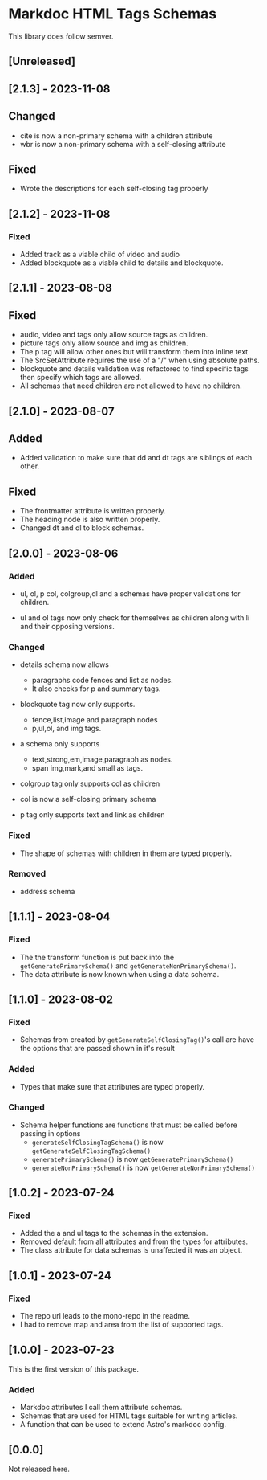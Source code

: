 <!-- markdownlint-disable-file MD024 -->  
<!-- 

Types of changes

- Added for new features.
- Changed for changes in existing functionality.
- Deprecated for soon-to-be removed features.
- Removed for now removed features.
- Fixed for any bug fixes.
- Security in case of vulnerabilities.

-->

# Markdoc HTML Tags Schemas

This library does follow semver.

## [Unreleased]

## [2.1.3] - 2023-11-08

## Changed

- cite is now a non-primary schema with a children attribute
- wbr is now a non-primary schema with a self-closing attribute

## Fixed

- Wrote the descriptions for each self-closing tag properly

## [2.1.2] - 2023-11-08

### Fixed

- Added track as a viable child of video and audio
- Added blockquote as a viable child to details and blockquote.

## [2.1.1] - 2023-08-08

## Fixed

- audio, video and tags only allow source tags as children.
- picture tags only allow source and img as children.
- The p tag will allow other ones but will transform them into inline text
- The SrcSetAttribute requires the use of a "/" when using absolute paths.
- blockquote and details validation was refactored to find specific tags then specify which tags are allowed.
- All schemas that need children are not allowed to have no children.

## [2.1.0] - 2023-08-07

## Added

- Added validation to make sure that dd and dt tags are siblings of each other.

## Fixed

- The frontmatter attribute is written properly.
- The heading node is also written properly.
- Changed dt and dl to block schemas.

## [2.0.0] - 2023-08-06

### Added

- ul, ol, p col, colgroup,dl and a schemas have proper validations for children.

- ul and ol tags now only check for themselves as children along with li and their opposing versions.

### Changed

- details schema now allows
  - paragraphs code fences and list as nodes.
  - It also checks for p and summary tags.

- blockquote tag now only supports.
  - fence,list,image and paragraph nodes
  - p,ul,ol, and img tags.

- a schema only supports
  - text,strong,em,image,paragraph as nodes.
  - span img,mark,and small as tags.

- colgroup tag only supports col as children
- col is now a self-closing primary schema
- p tag only supports text and link as children

### Fixed

- The shape of schemas with children in them are typed properly.

### Removed
  
- address schema

## [1.1.1] - 2023-08-04

### Fixed

- The the transform function is put back into the `getGeneratePrimarySchema()` and `getGenerateNonPrimarySchema()`.
- The data attribute is now known when using a data schema.

## [1.1.0] - 2023-08-02

### Fixed

- Schemas from created by `getGenerateSelfClosingTag()`'s call are have the options that are
passed shown in it's result

### Added

- Types that make sure that attributes are typed properly.

### Changed

- Schema helper functions are functions that must be called before passing in options
  - `generateSelfClosingTagSchema()` is now `getGenerateSelfClosingTagSchema()`
  - `generatePrimarySchema()` is now `getGeneratePrimarySchema()`
  - `generateNonPrimarySchema()` is now `getGenerateNonPrimarySchema()`

## [1.0.2] - 2023-07-24

### Fixed

- Added the a and ul tags to the schemas in the extension.
- Removed default from all attributes and from the types for attributes.
- The class attribute for data schemas is unaffected it was an object.  

## [1.0.1] - 2023-07-24

### Fixed

- The repo url leads to the mono-repo in the readme.
- I had to remove map and area from the list of supported tags.

## [1.0.0] - 2023-07-23

This is the first version of this package.

### Added

- Markdoc attributes I call them attribute schemas.
- Schemas that are used for HTML tags suitable for writing articles.
- A function that can be used to extend Astro's markdoc config.  

## [0.0.0]

Not released here.
